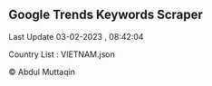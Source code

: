 

## Google Trends Keywords Scraper 
 
Last Update 03-02-2023 , 08:42:04

Country List :
VIETNAM.json



© Abdul Muttaqin 

